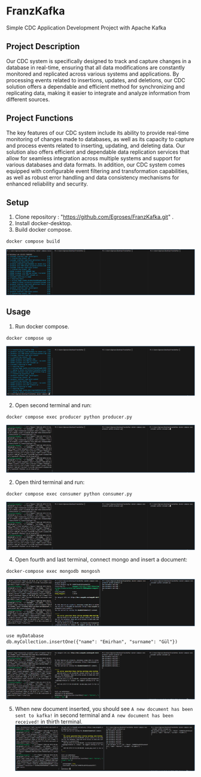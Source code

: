 # FranzKafka

Simple CDC Application Development Project with Apache Kafka


## Project Description

Our CDC system is specifically designed to track and capture changes in a database in real-time, ensuring that all data modifications are constantly monitored and replicated across various systems and applications. By processing events related to insertions, updates, and deletions, our CDC solution offers a dependable and efficient method for synchronizing and replicating data, making it easier to integrate and analyze information from different sources.

## Project Functions

The key features of our CDC system include its ability to provide real-time monitoring of changes made to databases, as well as its capacity to capture and process events related to inserting, updating, and deleting data. Our solution also offers efficient and dependable data replication services that allow for seamless integration across multiple systems and support for various databases and data formats. In addition, our CDC system comes equipped with configurable event filtering and transformation capabilities, as well as robust error handling and data consistency mechanisms for enhanced reliability and security.

## Setup

1. Clone repository : "https://github.com/Egroses/FranzKafka.git" .
2. Install docker-desktop.
3. Build docker compose.
```
docker compose build
```
![build picture](https://github.com/Egroses/FranzKafka/blob/main/Images/build.png)

## Usage

1. Run docker compose.
```
docker compose up
```
![run picture](https://github.com/Egroses/FranzKafka/blob/main/Images/run.png)

2. Open second terminal and run:

```
docker compose exec producer python producer.py
```
![producer picture](https://github.com/Egroses/FranzKafka/blob/main/Images/producer%26consumerRun.png)

2. Open third terminal and run:
```
docker compose exec consumer python consumer.py
```
![consumer picture](https://github.com/Egroses/FranzKafka/blob/main/Images/producer%26consumerRun.png)

4. Open fourth and last terminal, connect mongo and insert a document:

```
docker-compose exec mongodb mongosh
```
![MongoDB picture](https://github.com/Egroses/FranzKafka/blob/main/Images/mongoBuild.png)
```
use myDatabase
db.myCollection.insertOne({"name": "Emirhan", "surname": "Gül"})
```
![insert picture](https://github.com/Egroses/FranzKafka/blob/main/Images/insert.png)

5. When new document inserted, you should see `A new document has been sent to kafka!` in second terminal and `A new document has been received!` in thirth terminal.
![results picture](https://github.com/Egroses/FranzKafka/blob/main/Images/Results.png)

